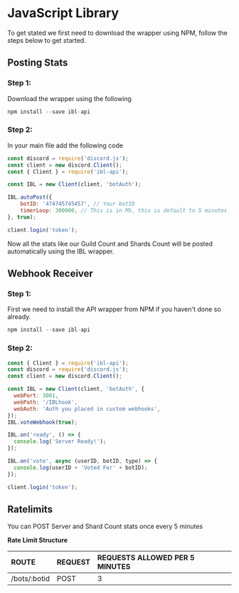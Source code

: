 # JavaScript Library

To get stated we first need to download the wrapper using NPM, follow the steps below to get started.

## Posting Stats

### Step 1:

Download the wrapper using the following

```javascript
npm install --save ibl-api
```

### Step 2:

In your main file add the following code

```javascript
const discord = require('discord.js');
const client = new discord.Client();
const { Client } = require('ibl-api');

const IBL = new Client(client, 'botAuth');

IBL.autoPost({
    botID: '474745745457', // Your botID
    timerLoop: 300000, // This is in MS, this is default to 5 minutes
}, true);

client.login('token');
```

Now all the stats like our Guild Count and Shards Count will be posted automatically using the IBL wrapper.

## Webhook Receiver

### Step 1:

First we need to install the API wrapper from NPM if you haven't done so already.

```javascript
npm install --save ibl-api
```

### Step 2:

```javascript
const { Client } = require('ibl-api');
const discord = require('discord.js');
const client = new discord.Client();

const IBL = new Client(client, 'botAuth', {
  webPort: 3001,
  webPath: '/IBLhook',
  webAuth: 'Auth you placed in custom webhooks',
});
IBL.voteWebhook(true);

IBL.on('ready', () => {
  console.log('Server Ready!');
});

IBL.on('vote', async (userID, botID, type) => {
  console.log(userID + 'Voted For' + botID);
});

client.login('token');
```

## Ratelimits

You can POST Server and Shard Count stats once every 5 minutes

**Rate Limit Structure**

| ROUTE | REQUEST | REQUESTS ALLOWED PER 5 MINUTES |
| :--- | :--- | :--- |
| /bots/:botid | POST | 3 |


